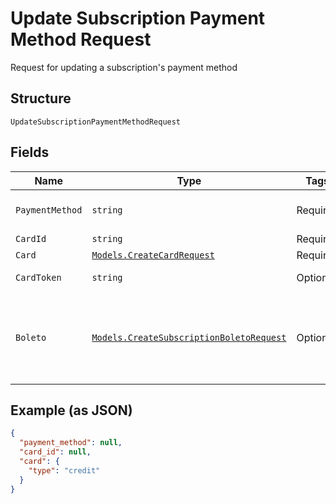 
# Update Subscription Payment Method Request

Request for updating a subscription's payment method

## Structure

`UpdateSubscriptionPaymentMethodRequest`

## Fields

| Name | Type | Tags | Description |
|  --- | --- | --- | --- |
| `PaymentMethod` | `string` | Required | The new payment method |
| `CardId` | `string` | Required | Card id |
| `Card` | [`Models.CreateCardRequest`](../../doc/models/create-card-request.md) | Required | Card data |
| `CardToken` | `string` | Optional | The Card Token |
| `Boleto` | [`Models.CreateSubscriptionBoletoRequest`](../../doc/models/create-subscription-boleto-request.md) | Optional | Information about fines and interest on the "boleto" used from payment |

## Example (as JSON)

```json
{
  "payment_method": null,
  "card_id": null,
  "card": {
    "type": "credit"
  }
}
```

